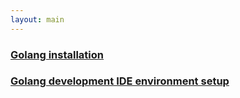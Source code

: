 ```yaml
---
layout: main
---
```


### [Golang installation](go_install.html)

### [Golang development IDE environment setup](go_ide.html)
